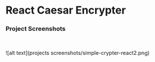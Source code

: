# React Caesar Encrypter

### Project Screenshots
<br>

![alt text](projects screenshots/simple-crypter-react2.png)
